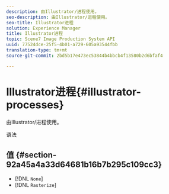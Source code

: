 ```yaml
---
description: 由Illustrator/进程使用。
seo-description: 由Illustrator/进程使用。
seo-title: Illustrator进程
solution: Experience Manager
title: Illustrator进程
topic: Scene7 Image Production System API
uuid: 77524dce-25f5-4b01-a729-605a93544fbb
translation-type: tm+mt
source-git-commit: 2bd5b17e473ec53844b4bbcb4f13580b2d6bfaf4

---
```



# Illustrator进程{#illustrator-processes}

由Illustrator/进程使用。

语法

## 值 {#section-92a45a4a33d64681b16b7b295c109cc3}

* [!DNL `None`]
* [!DNL `Rasterize`]

